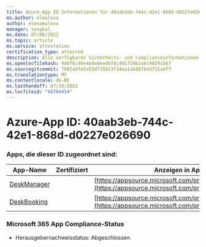 ```yaml
---
title: Azure-App ID-Informationen für 40aab3eb-744c-42e1-868d-d0227e026690
ms.author: elmalova
author: elenamalova
manager: tonybal
ms.date: 07/08/2022
ms.topic: article
ms.service: attestation
certification_type: attested
description: Alle verfügbaren Sicherheits- und Complianceinformationen für 40aab3eb-744c-42e1-868d-d0227e026690.
ms.openlocfilehash: 9d8f6c46e4e9a0ee4b78c401754b3a6c9029cb67
ms.sourcegitcommit: 7902a8fe5a55d715023f34ea1ab987b4d715a4f7
ms.translationtype: MT
ms.contentlocale: de-DE
ms.lasthandoff: 07/10/2022
ms.locfileid: "66704454"
---
```

# <a name="azure-app-id-40aab3eb-744c-42e1-868d-d0227e026690"></a>Azure-App ID: 40aab3eb-744c-42e1-868d-d0227e026690


### <a name="apps-associated-with-this-id"></a>Apps, die dieser ID zugeordnet sind:
| **App-Name** | **Zertifiziert** | **Anzeigen in AppSource** |
|--------------|---------------|-----------------------|
| [DeskManager](../forward/WA200003831.md) |  | [https://appsource.microsoft.com/product/office/WA200003831](https://appsource.microsoft.com/product/office/WA200003831) |
| [DeskBooking](../forward/WA200003866.md) |  | [https://appsource.microsoft.com/product/office/WA200003866](https://appsource.microsoft.com/product/office/WA200003866) |

### <a name="microsoft-365-app-compliance-status"></a>Microsoft 365 App Compliance-Status
- Herausgebernachweisstatus: Abgeschlossen
